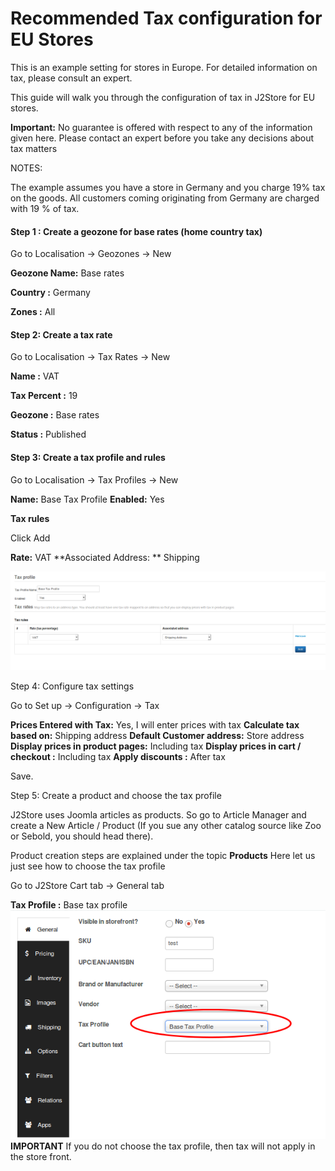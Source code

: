 # Recommended Tax configuration for EU Stores

This is an example setting for stores in Europe. For detailed information on tax, please consult an expert.

This guide will walk you through the configuration of tax in J2Store for EU stores.

**Important:** No guarantee is offered with respect to any of the information given here. Please contact an expert before you take any decisions about tax matters

NOTES:

The example assumes you have a store in Germany and you charge 19% tax on the goods. All customers coming originating from Germany are charged with 19 % of tax.


#### Step 1 : Create a geozone for base rates (home country tax)

Go to Localisation -> Geozones -> New

**Geozone Name:** Base rates

**Country :** Germany

**Zones :** All

#### Step 2: Create a tax rate

Go to Localisation -> Tax Rates -> New

**Name :**  VAT

**Tax Percent :** 19

**Geozone :** Base rates

**Status :** Published

#### Step 3: Create a tax profile and rules

Go to Localisation -> Tax Profiles -> New

**Name:** Base Tax Profile
**Enabled:** Yes

**Tax rules**

Click Add 

**Rate:** VAT
**Associated Address: ** Shipping

![taxprofile](Selection_033.png)


Step 4: Configure tax settings

Go to Set up -> Configuration -> Tax

**Prices Entered with Tax:** Yes, I will enter prices with tax
**Calculate tax based on:** Shipping address
**Default Customer address:** Store address
**Display prices in product pages:** Including tax
**Display prices in cart / checkout :** Including tax
**Apply discounts :** After tax

Save.

Step 5: Create a product and choose the tax profile

J2Store uses Joomla articles as products. So go to Article Manager and create a New Article / Product (If you sue any other catalog source like Zoo or Sebold, you should head there). 

Product creation steps are explained under the topic **Products**
Here let us just see how to choose the tax profile

Go to J2Store Cart tab -> General tab 

**Tax Profile :** Base tax profile
![](Selection_035.png)
**IMPORTANT** If you do not choose the tax profile, then tax will not apply in the store front.








